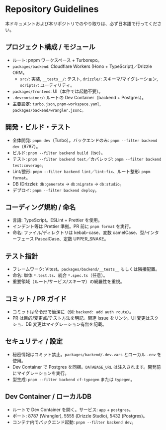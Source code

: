 # Repository Guidelines

本ドキュメントおよび本リポジトリでのやり取りは、必ず日本語で行ってください。

## プロジェクト構成 / モジュール

- ルート: pnpm ワークスペース + Turborepo。
- `packages/backend`: Cloudflare Workers (Hono + TypeScript)／Drizzle ORM。
  - `src/`: 実装, `__tests__/`: テスト, `drizzle/`: スキーマ/マイグレーション, `scripts/`: ユーティリティ。
- `packages/frontend`: UI（本件では起動不要）。
- `.devcontainer/`: ルートの Dev Container（backend + Postgres）。
- 主要設定: `turbo.json`, `pnpm-workspace.yaml`, `packages/backend/wrangler.jsonc`。

## 開発・ビルド・テスト

- 全体開発: `pnpm dev`（Turbo）。バックエンドのみ: `pnpm --filter backend dev`（8787）。
- ビルド: `pnpm --filter backend build`（tsc）。
- テスト: `pnpm --filter backend test`／カバレッジ: `pnpm --filter backend test:coverage`。
- Lint/整形: `pnpm --filter backend lint`／`lint:fix`、ルート整形: `pnpm format`。
- DB (Drizzle): `db:generate` → `db:migrate` → `db:studio`。
- デプロイ: `pnpm --filter backend deploy`。

## コーディング規約 / 命名

- 言語: TypeScript。ESLint + Prettier を使用。
- インデント等は Prettier 準拠。PR 前に `pnpm format` を実行。
- 命名: ファイル/ディレクトリは kebab-case、変数 camelCase、型/インターフェース PascalCase、定数 UPPER_SNAKE。

## テスト指針

- フレームワーク: Vitest。`packages/backend/__tests__` もしくは隣接配置。
- 命名: 単体 `*.test.ts`、統合 `*.spec.ts`（任意）。
- 重要領域（ルート/サービス/スキーマ）の網羅性を重視。

## コミット / PR ガイド

- コミットは命令形で簡潔に（例: `backend: add auth route`）。
- PR は目的/変更点/テスト方法を明記。関連 Issue をリンク。UI 変更はスクショ、DB 変更はマイグレーション有無を記載。

## セキュリティ / 設定

- 秘密情報はコミット禁止。`packages/backend/.dev.vars` とローカル `.env` を使用。
- Dev Container で Postgres を同梱。`DATABASE_URL` は注入されます。開発前にマイグレーションを実行。
- 型生成: `pnpm --filter backend cf-typegen` または `typegen`。

## Dev Container / ローカルDB

- ルートで Dev Container を開く。サービス: `app` + `postgres`。
- ポート: 8787 (Wrangler), 5555 (Drizzle Studio), 5432 (Postgres)。
- コンテナ内でバックエンド起動: `pnpm --filter backend dev`。

